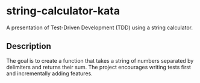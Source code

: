 # string-calculator-kata

A presentation of Test-Driven Development (TDD) using a string calculator.

## Description

The goal is to create a function that takes a string of numbers separated by delimiters and returns their sum. The project encourages writing tests first and incrementally adding features.

